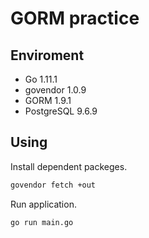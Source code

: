 # GORM practice

## Enviroment
* Go 1.11.1
* govendor 1.0.9
* GORM 1.9.1
* PostgreSQL 9.6.9

## Using
Install dependent packeges.

```bash
govendor fetch +out
```

Run application.

```bash
go run main.go
```
